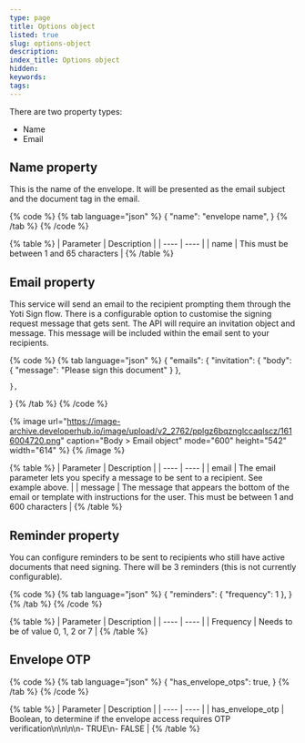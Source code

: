 ```yaml
---
type: page
title: Options object
listed: true
slug: options-object
description: 
index_title: Options object
hidden: 
keywords: 
tags: 
---
```


There are two property types:

- Name
- Email

## Name property

This is the name of the envelope. It will be presented as the email subject and the document tag in the email.

{% code %}
{% tab language="json" %}
{
    "name": "envelope name",
}
{% /tab %}
{% /code %}

{% table %}
| Parameter | Description | 
| ---- | ---- | 
| name | This must be between 1 and 65 characters | 
{% /table %}

## Email property

This service will send an email to the recipient prompting them through the Yoti Sign flow. There is a configurable option to customise the signing request message that gets sent. The API will require an invitation object and message. This message will be included within the email sent to your recipients.

{% code %}
{% tab language="json" %}
{
    "emails": {
        "invitation": {
            "body": {
                "message": "Please sign this document"
            }
        },

    },
}
{% /tab %}
{% /code %}

{% image url="https://image-archive.developerhub.io/image/upload/v2_2762/pplgz6bqznglccaqlscz/1616004720.png" caption="Body &gt; Email object" mode="600" height="542" width="614" %}
{% /image %}

{% table %}
| Parameter | Description | 
| ---- | ---- | 
| email | The email parameter lets you specify a message to be sent to a recipient. See example above. | 
| message | The message that appears the bottom of the email or template with instructions for the user. This must be between 1 and 600 characters | 
{% /table %}

## Reminder property

You can configure reminders to be sent to recipients who still have active documents that need signing. There will be 3 reminders (this is not currently configurable).

{% code %}
{% tab language="json" %}
{
      "reminders": {
          "frequency": 1
      },
}
{% /tab %}
{% /code %}

{% table %}
| Parameter | Description | 
| ---- | ---- | 
| Frequency | Needs to be of value 0, 1, 2 or 7 | 
{% /table %}

## Envelope OTP

{% code %}
{% tab language="json" %}
{
  "has_envelope_otps": true,
}
{% /tab %}
{% /code %}

{% table %}
| Parameter | Description | 
| ---- | ---- | 
| has_envelope_otp | Boolean, to determine if the envelope access requires OTP verification\n\n\n\n- TRUE\n- FALSE | 
{% /table %}
